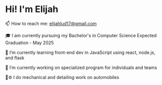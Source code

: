# Hi! I'm Elijah

📫 How to reach me: elijahlud17@gmail.com

🎓 I am currently pursuing my Bachelor's in Computer Science
Expected Graduation - May 2025

🌱 I’m currently learning front-end dev in JavaScript using react, node.js, and flask

🔭 I’m currently working on specialized program for individuals and teams

🧰⚙️ I do mechanical and detailing work on automobiles

<!--
**eludwig17/eludwig17** is a ✨ _special_ ✨ repository because its `README.md` (this file) appears on your GitHub profile.

Here are some ideas to get you started:


- 🌱 I’m currently learning ...
- 👯 I’m looking to collaborate on ...
- 🤔 I’m looking for help with ...
- 💬 Ask me about ...
- 📫 How to reach me: ...
- 😄 Pronouns: ...
- ⚡ Fun fact: ...
-->
